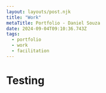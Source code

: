 ```yaml
---
layout: layouts/post.njk
title: "Work"
metaTitle: Portfolio - Daniel Souza 
date: 2024-09-04T09:10:36.743Z
tags:
  - portfolio
  - work
  - facilitation
---
```


# Testing